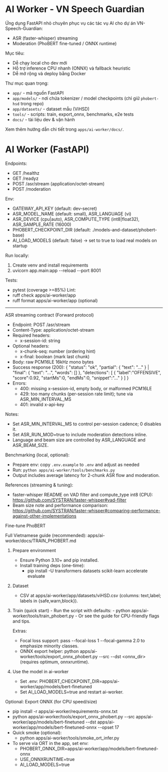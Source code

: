 # AI Worker - VN Speech Guardian

Ứng dụng FastAPI nhỏ chuyên phục vụ các tác vụ AI cho dự án VN-Speech-Guardian:
- ASR (faster-whisper) streaming
- Moderation (PhoBERT fine-tuned / ONNX runtime)

Mục tiêu:
- Dễ chạy local cho dev mới
- Hỗ trợ inference CPU nhanh (ONNX) và fallback heuristic
- Dễ mở rộng và deploy bằng Docker

Thư mục quan trọng:
- `app/` - mã nguồn FastAPI
- `app/models/` - nơi chứa tokenizer / model checkpoints (chỉ giữ `phobert-hsd` trong repo)
- `app/datasets/` - dataset mẫu (ViHSD)
- `tools/` - scripts: train, export_onnx, benchmarks, e2e tests
- `docs/` - tài liệu dev & vận hành

Xem thêm hướng dẫn chi tiết trong `apps/ai-worker/docs/`.
# AI Worker (FastAPI)

Endpoints:
- GET /healthz
- GET /readyz
- POST /asr/stream (application/octet-stream)
- POST /moderation

Env:
- GATEWAY_API_KEY (default: dev-secret)
- ASR_MODEL_NAME (default: small), ASR_LANGUAGE (vi)
- ASR_DEVICE (cpu|auto), ASR_COMPUTE_TYPE (int8|float32), ASR_SAMPLE_RATE (16000)
- PHOBERT_CHECKPOINT_DIR (default: ./models-and-dataset/phobert-base)
- AI_LOAD_MODELS (default: false) -> set to true to load real models on startup

Run locally:
1) Create venv and install requirements
2) uvicorn app.main:app --reload --port 8001

Tests:
- pytest (coverage >=85%)
Lint:
- ruff check apps/ai-worker/app
- ruff format apps/ai-worker/app (optional)

---

ASR streaming contract (Forward protocol)

- Endpoint: POST /asr/stream
- Content-Type: application/octet-stream
- Required headers:
	- x-session-id: string
- Optional headers:
	- x-chunk-seq: number (ordering hint)
	- x-final: boolean (mark last chunk)
- Body: raw PCM16LE 16kHz mono bytes
- Success response (200):
	{
		"status": "ok",
		"partial": { "text": "..." } | "final": { "text": "...", "words": [] },
		"detections": [ { "label":"OFFENSIVE", "score":0.92, "startMs":0, "endMs":0, "snippet":"..." } ]
	}
- Errors:
	- 400: missing x-session-id, empty body, or malformed PCM16LE
	- 429: too many chunks (per-session rate limit); tune via ASR_MIN_INTERVAL_MS
	- 401: invalid x-api-key

Notes:
- Set ASR_MIN_INTERVAL_MS to control per-session cadence; 0 disables it.
- Set ASR_RUN_MOD=true to include moderation detections inline.
- Language and beam size are controlled by ASR_LANGUAGE and ASR_BEAM_SIZE.

Benchmarking (local, optional):
- Prepare env: copy `.env.example` to `.env` and adjust as needed
- Run: `python apps/ai-worker/tools/benchmarks.py`
- Output includes average latency for 2-chunk ASR flow and moderation.

References (streaming & tuning):
- faster-whisper README on VAD filter and compute_type int8 (CPU): https://github.com/SYSTRAN/faster-whisper#vad-filter
- Beam size note and performance comparison: https://github.com/SYSTRAN/faster-whisper#comparing-performance-against-other-implementations

Fine-tune PhoBERT

Full Vietnamese guide (recommended): apps/ai-worker/docs/TRAIN_PHOBERT.md

1) Prepare environment
	- Ensure Python 3.10+ and pip installed.
	- Install training deps (one-time):
	  - pip install -U transformers datasets scikit-learn accelerate evaluate

2) Dataset
	- CSV at apps/ai-worker/app/datasets/viHSD.csv (columns: text,label; labels in {safe,warn,block}).

3) Train (quick start)
		- Run the script with defaults:
			- python apps/ai-worker/tools/train_phobert.py
		- Or see the guide for CPU-friendly flags and tips.

	Extras:
	- Focal loss support: pass --focal-loss 1 --focal-gamma 2.0 to emphasize minority classes.
	- ONNX export helper: python apps/ai-worker/tools/export_onnx_phobert.py --src <checkpoint> --dst <onnx_dir> (requires optimum, onnxruntime).

4) Use the model in ai-worker
	- Set .env: PHOBERT_CHECKPOINT_DIR=apps/ai-worker/app/models/bert-finetuned
	- Set AI_LOAD_MODELS=true and restart ai-worker.

Optional: Export ONNX (for CPU speed/size)
 - pip install -r apps/ai-worker/requirements-onnx.txt
 - python apps/ai-worker/tools/export_onnx_phobert.py --src apps/ai-worker/app/models/bert-finetuned --dst apps/ai-worker/app/models/bert-finetuned-onnx --opset 17
 - Quick smoke (optional):
	 - python apps/ai-worker/tools/smoke_ort_infer.py
 - To serve via ORT in the app, set env:
	 - PHOBERT_ONNX_DIR=apps/ai-worker/app/models/bert-finetuned-onnx
	 - USE_ONNXRUNTIME=true
	 - AI_LOAD_MODELS=true
